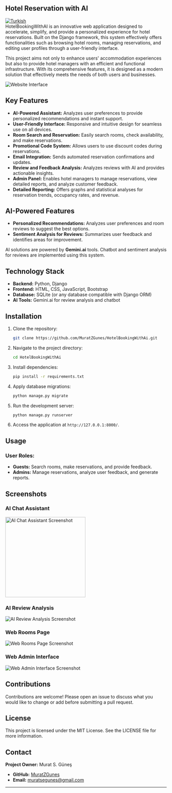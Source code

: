 ## Hotel Reservation with AI
[![Turkish](https://img.shields.io/badge/Dil-Türkçe-blue)](https://github.com/MuratZGunes/HotelBookingWithAi/edit/main/README_TR.md)  
HotelBookingWithAI is an innovative web application designed to accelerate, simplify, and provide a personalized experience for hotel reservations. Built on the Django framework, this system effectively offers functionalities such as browsing hotel rooms, managing reservations, and editing user profiles through a user-friendly interface.

This project aims not only to enhance users' accommodation experiences but also to provide hotel managers with an efficient and functional infrastructure. With its comprehensive features, it is designed as a modern solution that effectively meets the needs of both users and businesses.

![Website Interface](https://github.com/user-attachments/assets/14441e35-f6fd-4fa2-b74b-5c1306eed466)

## Key Features

- **AI-Powered Assistant:** Analyzes user preferences to provide personalized recommendations and instant support.
- **User-Friendly Interface:** Responsive and intuitive design for seamless use on all devices.
- **Room Search and Reservation:** Easily search rooms, check availability, and make reservations.
- **Promotional Code System:** Allows users to use discount codes during reservations.
- **Email Integration:** Sends automated reservation confirmations and updates.
- **Review and Feedback Analysis:** Analyzes reviews with AI and provides actionable insights.
- **Admin Panel:** Enables hotel managers to manage reservations, view detailed reports, and analyze customer feedback.
- **Detailed Reporting:** Offers graphs and statistical analyses for reservation trends, occupancy rates, and revenue.

## AI-Powered Features

- **Personalized Recommendations:** Analyzes user preferences and room reviews to suggest the best options.
- **Sentiment Analysis for Reviews:** Summarizes user feedback and identifies areas for improvement.

AI solutions are powered by **Gemini.ai** tools. Chatbot and sentiment analysis for reviews are implemented using this system.

## Technology Stack

- **Backend:** Python, Django
- **Frontend:** HTML, CSS, JavaScript, Bootstrap
- **Database:** SQLite (or any database compatible with Django ORM)
- **AI Tools:** Gemini.ai for review analysis and chatbot

## Installation

1. Clone the repository:
   ```bash
   git clone https://github.com/MuratZGunes/HotelBookingWithAi.git
   ```
2. Navigate to the project directory:
   ```bash
   cd HotelBookingWithAi
   ```
3. Install dependencies:
   ```bash
   pip install -r requirements.txt
   ```
4. Apply database migrations:
   ```bash
   python manage.py migrate
   ```
5. Run the development server:
   ```bash
   python manage.py runserver
   ```
6. Access the application at `http://127.0.0.1:8000/`.

## Usage

### User Roles:
- **Guests:** Search rooms, make reservations, and provide feedback.
- **Admins:** Manage reservations, analyze user feedback, and generate reports.

## Screenshots

### AI Chat Assistant
<img src="https://github.com/user-attachments/assets/4d2a7ea8-a1f0-40a8-b41d-75a9c5a52311" alt="AI Chat Assistant Screenshot" width="250"/>

### AI Review Analysis
![AI Review Analysis Screenshot](https://github.com/user-attachments/assets/5d7c23d7-c738-4d11-91ec-7b4fea86c153)

### Web Rooms Page
![Web Rooms Page Screenshot](https://github.com/user-attachments/assets/dcc2d37b-7228-41f3-8f94-ce8d770cb60c)

### Web Admin Interface
![Web Admin Interface Screenshot](https://github.com/user-attachments/assets/37dea45f-b76b-4f98-bd50-b692d3bd5ea1)

## Contributions

Contributions are welcome! Please open an issue to discuss what you would like to change or add before submitting a pull request.

## License

This project is licensed under the MIT License. See the LICENSE file for more information.

## Contact
**Project Owner:** Murat S. Güneş  
- **GitHub:** [MuratZGunes](https://github.com/MuratZGunes)  
- **Email:** muratsegunes@gmail.com

---
